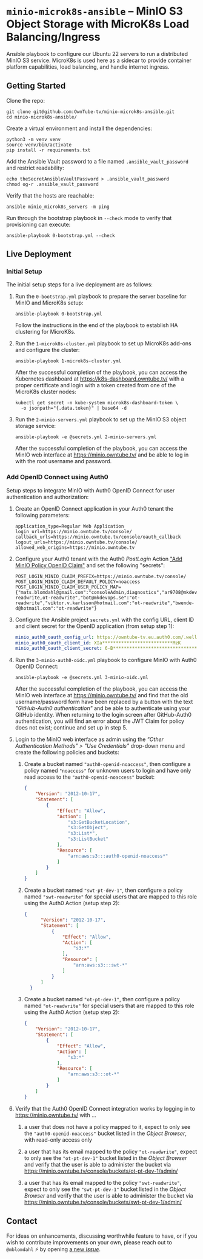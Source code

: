 
# `minio-microk8s-ansible` – MinIO S3 Object Storage with MicroK8s Load Balancing/Ingress

Ansible playbook to configure our Ubuntu 22 servers to run a distributed MinIO S3 service. MicroK8s
is used here as a sidecar to provide container platform capabilities, load balancing, and handle
internet ingress.

## Getting Started

Clone the repo:

    git clone git@github.com:OwnTube-tv/minio-microk8s-ansible.git
    cd minio-microk8s-ansible/

Create a virtual environment and install the dependencies:

    python3 -m venv venv
    source venv/bin/activate
    pip install -r requirements.txt

Add the Ansible Vault password to a file named `.ansible_vault_password` and restrict readability:

    echo theSecretAnsibleVaultPassword > .ansible_vault_password
    chmod og-r .ansible_vault_password

Verify that the hosts are reachable:

    ansible minio_microk8s_servers -m ping

Run through the bootstrap playbook in `--check` mode to verify that provisioning can execute:

    ansible-playbook 0-bootstrap.yml --check


## Live Deployment

### Initial Setup

The initial setup steps for a live deployment are as follows:

1. Run the `0-bootstrap.yml` playbook to prepare the server baseline for MinIO and MicroK8s setup:

    ```shell
    ansible-playbook 0-bootstrap.yml
    ```

    Follow the instructions in the end of the playbook to establish HA clustering for MicroK8s.

2. Run the `1-microk8s-cluster.yml` playbook to set up MicroK8s add-ons and configure the cluster:

    ```shell
    ansible-playbook 1-microk8s-cluster.yml
    ```

    After the successful completion of the playbook, you can access the Kubernetes dashboard at
    https://k8s-dashboard.owntube.tv/ with a proper certificate and login with a token created from
    one of the MicroK8s cluster nodes:

    ```shell
    kubectl get secret -n kube-system microk8s-dashboard-token \
      -o jsonpath="{.data.token}" | base64 -d
    ```

3. Run the `2-minio-servers.yml` playbook to set up the MinIO S3 object storage service:

    ```shell
    ansible-playbook -e @secrets.yml 2-minio-servers.yml
    ```

    After the successful completion of the playbook, you can access the MinIO web interface at
    https://minio.owntube.tv/ and be able to log in with the root username and password.


### Add OpenID Connect using Auth0

Setup steps to integrate MinIO with Auth0 OpenID Connect for user authentication and authorization:

1.  Create an OpenID Connect application in your Auth0 tenant the following parameters:

    ```properties
    application_type=Regular Web Application
    login_url=https://minio.owntube.tv/console/
    callback_urls=https://minio.owntube.tv/console/oauth_callback
    logout_urls=https://minio.owntube.tv/console/
    allowed_web_origins=https://minio.owntube.tv
    ```

2.  Configure your Auth0 tenant with the Auth0 _PostLogin_ Action
    ["Add MinIO Policy OpenID Claim"](https://github.com/auth0/opensource-marketplace/pull/20)
    and set the following "secrets":

    ```properties
    POST_LOGIN_MINIO_CLAIM_PREFIX=https://minio.owntube.tv/console/
    POST_LOGIN_MINIO_CLAIM_DEFAULT_POLICY=noaccess
    POST_LOGIN_MINIO_CLAIM_USER_POLICY_MAP={"mats.blomdahl@gmail.com":"consoleAdmin,diagnostics","ar9708@mkdevops.se":"swt-readwrite,ot-readwrite","bot@mkdevops.se":"ot-readwrite","viktor.v.karlsson@hotmail.com":"ot-readwrite","bwende-d@hotmail.com":"ot-readwrite"}
    ```

3.  Configure the Ansible project `secrets.yml` with the config URL, client ID and client secret for
    the OpenID application (from setup step 1):

    ```yaml
    minio_auth0_oauth_config_url: https://owntube-tv.eu.auth0.com/.well-known/openid-configuration
    minio_auth0_oauth_client_id: XIa**************************MzK
    minio_auth0_oauth_client_secret: 6-B**********************************************************koW
    ```

4.  Run the `3-minio-auth0-oidc.yml` playbook to configure MinIO with Auth0 OpenID Connect:

    ```shell
    ansible-playbook -e @secrets.yml 3-minio-oidc.yml
    ```

    After the successful completion of the playbook, you can access the MinIO web interface at
    https://minio.owntube.tv/ and find that the old username/password form have been replaced by a
    button with the text _"GitHub-Auth0 authentication"_ and be able to authenticate using your
    GitHub identity. When returning to the login screen after GitHub-Auth0 authentication, you will
    find an error about the JWT Claim for policy does not exist; continue and set up in step 5.

5.  Login to the MinIO web interface as admin using the _"Other Authentication Methods" >
    "Use Credentials"_ drop-down menu and create the following policies and buckets:

    1. Create a bucket named `"auth0-openid-noaccess"`, then configure a policy named `"noaccess"`
       for unknown users to login and have only read access to the `"auth0-openid-noaccess"` bucket:

        ```json
        {
            "Version": "2012-10-17",
            "Statement": [
                {
                    "Effect": "Allow",
                    "Action": [
                        "s3:GetBucketLocation",
                        "s3:GetObject",
                        "s3:List*",
                        "s3:ListBucket"
                    ],
                    "Resource": [
                        "arn:aws:s3:::auth0-openid-noaccess*"
                    ]
                }
            ]
        }
        ```

    2.  Create a bucket named `"swt-pt-dev-1"`, then configure a policy named `"swt-readwrite"`
        for special users that are mapped to this role using the Auth0 Action (setup step 2):

        ```json
        {
              "Version": "2012-10-17",
              "Statement": [
                  {
                      "Effect": "Allow",
                      "Action": [
                          "s3:*"
                      ],
                      "Resource": [
                          "arn:aws:s3:::swt-*"
                      ]
                  }
              ]
          }
          ```

    3.  Create a bucket named `"ot-pt-dev-1"`, then configure a policy named `"ot-readwrite"` for
        special users that are mapped to this role using the Auth0 Action (setup step 2):

        ```json
        {
            "Version": "2012-10-17",
            "Statement": [
                {
                    "Effect": "Allow",
                    "Action": [
                        "s3:*"
                    ],
                    "Resource": [
                        "arn:aws:s3:::ot-*"
                    ]
                }
            ]
        }
        ```

6.  Verify that the Auth0 OpenID Connect integration works by logging in to
    https://minio.owntube.tv/ with ...

    1.  a user that does not have a policy mapped to it, expect to only see the
        `"auth0-openid-noaccess"` bucket listed in the _Object Browser_, with read-only access only

    2. a user that has its email mapped to the policy `"ot-readwrite"`, expect to only see the
        `"ot-pt-dev-1"` bucket listed in the _Object Browser_ and verify that the user is able to
        administer the bucket via https://minio.owntube.tv/console/buckets/ot-pt-dev-1/admin/

    3.  a user that has its email mapped to the policy `"swt-readwrite"`, expect to only see the
        `"swt-pt-dev-1"` bucket listed in the _Object Browser_ and verify that the user is able to
        administer the bucket via https://minio.owntube.tv/console/buckets/swt-pt-dev-1/admin/


## Contact

For ideas on enhancements, discussing worthwhile feature to have, or if you wish to contribute
improvements on your own, please reach out to `@mblomdahl` :zap: by opening
[a new _Issue_](https://github.com/OwnTube-tv/minio-microk8s-ansible/issues/new).
